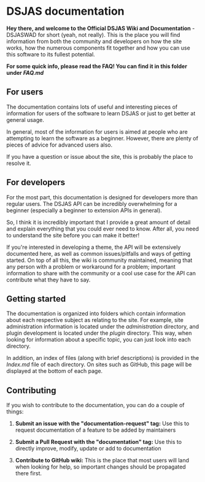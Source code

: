 # DSJAS documentation

**Hey there, and welcome to the Official DSJAS Wiki and Documentation** - DSJASWAD for short (yeah, not really).
This is the place you will find information from both the community and developers on how the site works, how the numerous components fit together and how you can use this software to its fullest potential.

**For some quick info, please read the FAQ! You can find it in this folder under *FAQ.md***

## For users

The documentation contains lots of useful and interesting pieces of information for users of the software to learn DSJAS or just to get better at general usage.

In general, most of the information for users is aimed at people who are attempting to learn the software as a beginner. However, there are plenty of pieces of advice for advanced users also.

If you have a question or issue about the site, this is probably the place to resolve it.

## For developers

For the most part, this documentation is designed for developers more than regular users. The DSJAS API can be incredibly overwhelming for a beginner (especially a beginner to extension APIs in general).

So, I think it is incredibly important that I provide a great amount of detail and explain everything that you could ever need to know. After all, you need to understand the site before you can make it better!

If you're interested in developing a theme, the API will be extensively documented here, as well as common issues/pitfalls and ways of getting started. On top of all this, the wiki is community maintained, meaning that any person with a problem or workaround for a problem; important information to share with the community or a cool use case for the API can contribute what they have to say.

## Getting started

The documentation is organized into folders which contain information about each respective subject as relating to the site. For example, site administration information is located under the *administration* directory, and plugin development is located under the *plugin* directory. This way, when looking for information about a specific topic, you can just look into each directory.

In addition, an index of files (along with brief descriptions) is provided in the *Index.md* file of each directory. On sites such as GitHub, this page will be displayed at the bottom of each page.

## Contributing

If you wish to contribute to the documentation, you can do a couple of things:

1. **Submit an issue with the "documentation-request" tag:** Use this to request documentation of a feature to be added by maintainers

2. **Submit a Pull Request with the "documentation" tag:** Use this to directly improve, modify, update or add to documentation

3. **Contribute to GitHub wiki:** This is the place that most users will land when looking for help, so important changes should be propagated there first.
